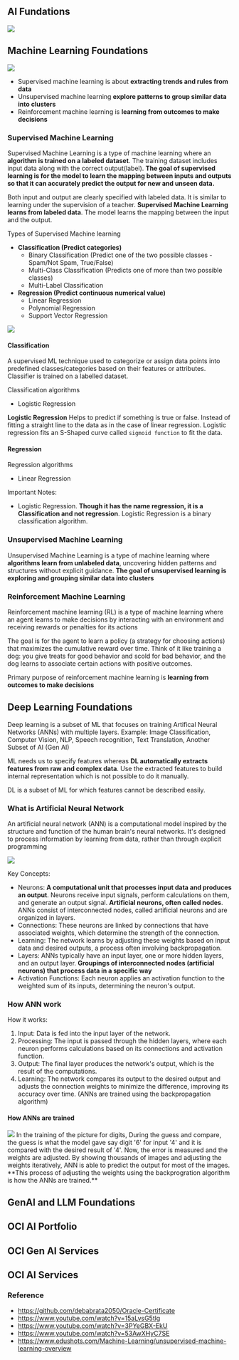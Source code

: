## AI Fundations

<img src="images/ai_stack.png"/>

## Machine Learning Foundations

<img src="images/types_of_ml.png"/>


- Supervised machine learning is about **extracting trends and rules from data**
- Unsupervised machine learning **explore patterns to group similar data into clusters**
- Reinforcement machine learning is **learning from outcomes to make decisions**

### Supervised Machine Learning

Supervised Machine Learning is a type of machine learning where an **algorithm is trained on a labeled dataset**. The training dataset includes input data along with the correct output(label). **The goal of supervised learning is for the model to learn the mapping between inputs and outputs so that it can accurately predict the output for new and unseen data.**

Both input and output are clearly specified with labeled data. It is similar to learning under the supervision of a teacher. **Supervised Machine Learning learns from labeled data**. The model learns the mapping between the input and the output.

Types of Supervised Machine learning
- **Classification (Predict categories)**
  - Binary Classification (Predict one of the two possible classes - Spam/Not Spam, True/False)
  - Multi-Class Classification (Predicts one of more than two possible classes)
  - Multi-Label Classification 
- **Regression (Predict continuous numerical value)**
  - Linear Regression
  - Polynomial Regression
  - Support Vector Regression

<img src="images/types_of_supervised_learning.png"/>

#### Classification
A supervised ML technique used to categorize or assign data points into predefined classes/categories based on their features or attributes. Classifier is trained on a labelled dataset.

Classification algorithms
- Logistic Regression

**Logistic Regression**
Helps to predict if something is true or false. Instead of fitting a straight line to the data as in the case of linear regression. Logistic regression fits an S-Shaped curve called ```sigmoid function``` to fit the data.

#### Regression

Regression algorithms
- Linear Regression


Important Notes:
- Logistic Regression. **Though it has the name regression, it is a Classification and not regression**. Logistic Regression is a binary classification algorithm.

### Unsupervised Machine Learning

Unsupervised Machine Learning is a type of machine learning where **algorithms learn from unlabeled data**, uncovering hidden patterns and structures without explicit guidance. **The goal of unsupervised learning is exploring and grouping similar data into clusters**

### Reinforcement Machine Learning

Reinforcement machine learning (RL) is a type of machine learning where an agent learns to make decisions by interacting with an environment and receiving rewards or penalties for its actions

The goal is for the agent to learn a policy (a strategy for choosing actions) that maximizes the cumulative reward over time. Think of it like training a dog: you give treats for good behavior and scold for bad behavior, and the dog learns to associate certain actions with positive outcomes. 

Primary purpose of reinforcement machine learning is **learning from outcomes to make decisions**

## Deep Learning Foundations

Deep learning is a subset of ML that focuses on training Artifical Neural Networks (ANNs) with multiple layers. Example: Image Classification, Computer Vision, NLP, Speech recognition, Text Translation, Another Subset of AI (Gen AI)

ML needs us to specify features whereas **DL automatically extracts features from raw and complex data**. Use the extracted features to build internal representation which is not possible to do it manually.

DL is a subset of ML for which features cannot be described easily.

### What is Artificial Neural Network
An artificial neural network (ANN) is a computational model inspired by the structure and function of the human brain's neural networks. It's designed to process information by learning from data, rather than through explicit programming

<img src="images/ann_network.gif"/>

Key Concepts:
- Neurons: **A computational unit that processes input data and produces an output**. Neurons receive input signals, perform calculations on them, and generate an output signal. **Artificial neurons, often called nodes**. ANNs consist of interconnected nodes, called artificial neurons and are organized in layers. 
- Connections: These neurons are linked by connections that have associated weights, which determine the strength of the connection. 
- Learning: The network learns by adjusting these weights based on input data and desired outputs, a process often involving backpropagation. 
- Layers: ANNs typically have an input layer, one or more hidden layers, and an output layer. **Groupings of interconnected nodes (artificial neurons) that process data in a specific way**
- Activation Functions: Each neuron applies an activation function to the weighted sum of its inputs, determining the neuron's output. 

### How ANN work
How it works:
1. Input: Data is fed into the input layer of the network. 
2. Processing: The input is passed through the hidden layers, where each neuron performs calculations based on its connections and activation function. 
3. Output: The final layer produces the network's output, which is the result of the computations. 
4. Learning: The network compares its output to the desired output and adjusts the connection weights to minimize the difference, improving its accuracy over time. (ANNs are trained using the backpropagation algorithm)


#### How ANNs are trained

<img src="images/ann_training_backpropagation_method.png"/>
In the training of the picture for digits, During the guess and compare, the guess is what the model gave say digit '6' for input '4' and it is compared with the desired result of '4'. Now, the error is measured and the weights are adjusted.
By showing thousands of images and adjusting the weights iteratively, ANN is able to predict the output for most of the images. **This process of adjusting the weights using the backprogration algorithm is how the ANNs are trained.**







## GenAI and LLM Foundations

## OCI AI Portfolio

## OCI Gen AI Services

## OCI AI Services


### Reference
- https://github.com/debabrata2050/Oracle-Certificate
- https://www.youtube.com/watch?v=15aLvsG5tlg
- https://www.youtube.com/watch?v=3PYeGBX-EkU
- https://www.youtube.com/watch?v=53AwXHyC7SE
- https://www.edushots.com/Machine-Learning/unsupervised-machine-learning-overview